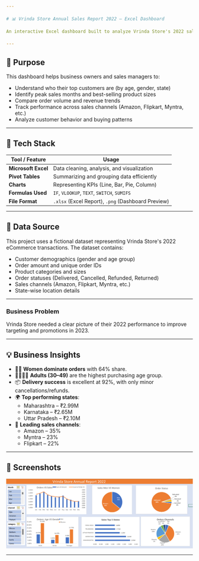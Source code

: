 ```yaml
---

# 📊 Vrinda Store Annual Sales Report 2022 – Excel Dashboard

An interactive Excel dashboard built to analyze Vrinda Store's 2022 sales data. It visualizes key metrics like sales by state, gender, channels, order status, and product size—enabling deeper customer insights to drive 2023 growth.

---
```


## 📌 Purpose

This dashboard helps business owners and sales managers to:

* Understand who their top customers are (by age, gender, state)
* Identify peak sales months and best-selling product sizes
* Compare order volume and revenue trends
* Track performance across sales channels (Amazon, Flipkart, Myntra, etc.)
* Analyze customer behavior and buying patterns

---

## 🧰 Tech Stack

| Tool / Feature       | Usage                                                  |
|----------------------|--------------------------------------------------------|
| **Microsoft Excel**  | Data cleaning, analysis, and visualization             |
| **Pivot Tables**     | Summarizing and grouping data efficiently              |
| **Charts**           | Representing KPIs (Line, Bar, Pie, Column)             |
| **Formulas Used**    | `IF`, `VLOOKUP`, `TEXT`, `SWITCH`, `SUMIFS`            |
| **File Format**      | `.xlsx` (Excel Report), `.png` (Dashboard Preview)     |

---

## 📁 Data Source

This project uses a fictional dataset representing Vrinda Store's 2022 eCommerce transactions. The dataset contains:

- Customer demographics (gender and age group)
- Order amount and unique order IDs
- Product categories and sizes
- Order statuses (Delivered, Cancelled, Refunded, Returned)
- Sales channels (Amazon, Flipkart, Myntra, etc.)
- State-wise location details

---

### Business Problem

Vrinda Store needed a clear picture of their 2022 performance to improve targeting and promotions in 2023.

---

## 💡 Business Insights

- 👩‍🦰 **Women dominate orders** with 64% share.
- 👨‍👩‍👧‍👦 **Adults (30–49)** are the highest purchasing age group.
- 📦 **Delivery success** is excellent at 92%, with only minor cancellations/refunds.
- 🌍 **Top performing states**:
  - Maharashtra – ₹2.99M  
  - Karnataka – ₹2.65M  
  - Uttar Pradesh – ₹2.10M  
- 🛒 **Leading sales channels**:
  - Amazon – 35%
  - Myntra – 23%
  - Flipkart – 22%

---

## 📸 Screenshots

![Dashboard Preview](vrinda_sales_dashboard_2022.png)

---
